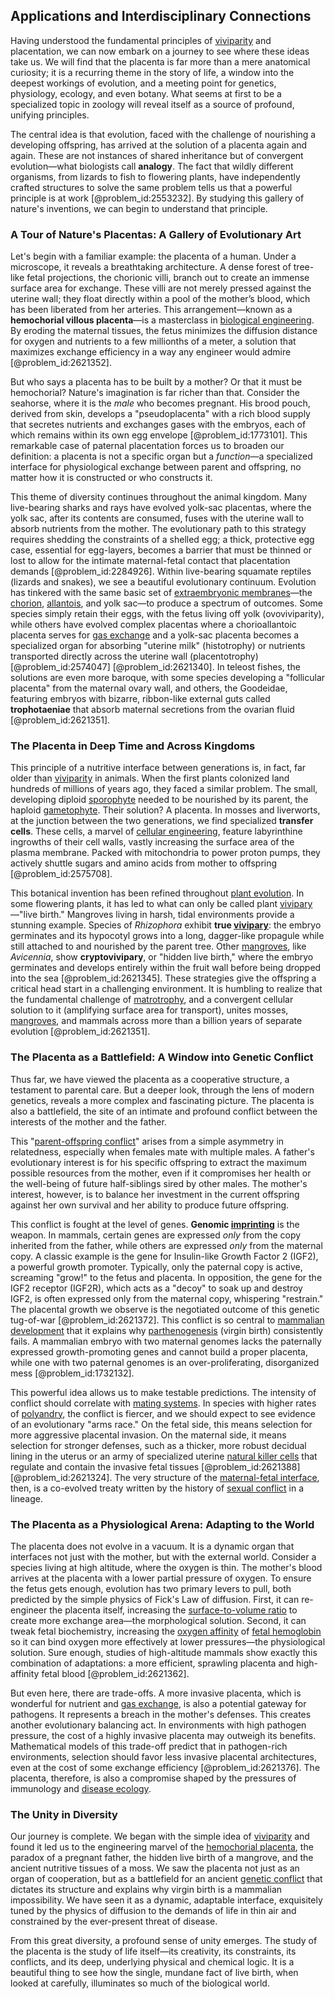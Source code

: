 ## Applications and Interdisciplinary Connections

Having understood the fundamental principles of [viviparity](@article_id:173427) and placentation, we can now embark on a journey to see where these ideas take us. We will find that the placenta is far more than a mere anatomical curiosity; it is a recurring theme in the story of life, a window into the deepest workings of evolution, and a meeting point for genetics, physiology, ecology, and even botany. What seems at first to be a specialized topic in zoology will reveal itself as a source of profound, unifying principles.

The central idea is that evolution, faced with the challenge of nourishing a developing offspring, has arrived at the solution of a placenta again and again. These are not instances of shared inheritance but of convergent evolution—what biologists call **analogy**. The fact that wildly different organisms, from lizards to fish to flowering plants, have independently crafted structures to solve the same problem tells us that a powerful principle is at work [@problem_id:2553232]. By studying this gallery of nature's inventions, we can begin to understand that principle.

### A Tour of Nature's Placentas: A Gallery of Evolutionary Art

Let's begin with a familiar example: the placenta of a human. Under a microscope, it reveals a breathtaking architecture. A dense forest of tree-like fetal projections, the chorionic villi, branch out to create an immense surface area for exchange. These villi are not merely pressed against the uterine wall; they float directly within a pool of the mother’s blood, which has been liberated from her arteries. This arrangement—known as a **hemochorial villous placenta**—is a masterclass in [biological engineering](@article_id:270396). By eroding the maternal tissues, the fetus minimizes the diffusion distance for oxygen and nutrients to a few millionths of a meter, a solution that maximizes exchange efficiency in a way any engineer would admire [@problem_id:2621352].

But who says a placenta has to be built by a mother? Or that it must be hemochorial? Nature's imagination is far richer than that. Consider the seahorse, where it is the *male* who becomes pregnant. His brood pouch, derived from skin, develops a "pseudoplacenta" with a rich blood supply that secretes nutrients and exchanges gases with the embryos, each of which remains within its own egg envelope [@problem_id:1773101]. This remarkable case of paternal placentation forces us to broaden our definition: a placenta is not a specific organ but a *function*—a specialized interface for physiological exchange between parent and offspring, no matter how it is constructed or who constructs it.

This theme of diversity continues throughout the animal kingdom. Many live-bearing sharks and rays have evolved yolk-sac placentas, where the yolk sac, after its contents are consumed, fuses with the uterine wall to absorb nutrients from the mother. The evolutionary path to this strategy requires shedding the constraints of a shelled egg; a thick, protective egg case, essential for egg-layers, becomes a barrier that must be thinned or lost to allow for the intimate maternal-fetal contact that placentation demands [@problem_id:2284926]. Within live-bearing squamate reptiles (lizards and snakes), we see a beautiful evolutionary continuum. Evolution has tinkered with the same basic set of [extraembryonic membranes](@article_id:268904)—the [chorion](@article_id:173571), [allantois](@article_id:175955), and yolk sac—to produce a spectrum of outcomes. Some species simply retain their eggs, with the fetus living off yolk (ovoviviparity), while others have evolved complex placentas where a chorioallantoic placenta serves for [gas exchange](@article_id:147149) and a yolk-sac placenta becomes a specialized organ for absorbing "uterine milk" (histotrophy) or nutrients transported directly across the uterine wall (placentotrophy) [@problem_id:2574047] [@problem_id:2621340]. In teleost fishes, the solutions are even more baroque, with some species developing a "follicular placenta" from the maternal ovary wall, and others, the Goodeidae, featuring embryos with bizarre, ribbon-like external guts called **trophotaeniae** that absorb maternal secretions from the ovarian fluid [@problem_id:2621351].

### The Placenta in Deep Time and Across Kingdoms

This principle of a nutritive interface between generations is, in fact, far older than [viviparity](@article_id:173427) in animals. When the first plants colonized land hundreds of millions of years ago, they faced a similar problem. The small, developing diploid [sporophyte](@article_id:137011) needed to be nourished by its parent, the haploid [gametophyte](@article_id:145572). Their solution? A placenta. In mosses and liverworts, at the junction between the two generations, we find specialized **transfer cells**. These cells, a marvel of [cellular engineering](@article_id:187732), feature labyrinthine ingrowths of their cell walls, vastly increasing the surface area of the plasma membrane. Packed with mitochondria to power proton pumps, they actively shuttle sugars and amino acids from mother to offspring [@problem_id:2575708].

This botanical invention has been refined throughout [plant evolution](@article_id:137212). In some flowering plants, it has led to what can only be called plant [vivipary](@article_id:148783)—"live birth." Mangroves living in harsh, tidal environments provide a stunning example. Species of *Rhizophora* exhibit **true [vivipary](@article_id:148783)**: the embryo germinates and its hypocotyl grows into a long, dagger-like propagule while still attached to and nourished by the parent tree. Other [mangroves](@article_id:195844), like *Avicennia*, show **cryptovivipary**, or "hidden live birth," where the embryo germinates and develops entirely within the fruit wall before being dropped into the sea [@problem_id:2621345]. These strategies give the offspring a critical head start in a challenging environment. It is humbling to realize that the fundamental challenge of [matrotrophy](@article_id:175538), and a convergent cellular solution to it (amplifying surface area for transport), unites mosses, [mangroves](@article_id:195844), and mammals across more than a billion years of separate evolution [@problem_id:2621351].

### The Placenta as a Battlefield: A Window into Genetic Conflict

Thus far, we have viewed the placenta as a cooperative structure, a testament to parental care. But a deeper look, through the lens of modern genetics, reveals a more complex and fascinating picture. The placenta is also a battlefield, the site of an intimate and profound conflict between the interests of the mother and the father.

This "[parent-offspring conflict](@article_id:140989)" arises from a simple asymmetry in relatedness, especially when females mate with multiple males. A father's evolutionary interest is for his specific offspring to extract the maximum possible resources from the mother, even if it compromises her health or the well-being of future half-siblings sired by other males. The mother's interest, however, is to balance her investment in the current offspring against her own survival and her ability to produce future offspring.

This conflict is fought at the level of genes. **Genomic [imprinting](@article_id:141267)** is the weapon. In mammals, certain genes are expressed *only* from the copy inherited from the father, while others are expressed *only* from the maternal copy. A classic example is the gene for Insulin-like Growth Factor 2 (IGF2), a powerful growth promoter. Typically, only the paternal copy is active, screaming "grow!" to the fetus and placenta. In opposition, the gene for the IGF2 receptor (IGF2R), which acts as a "decoy" to soak up and destroy IGF2, is often expressed only from the maternal copy, whispering "restrain." The placental growth we observe is the negotiated outcome of this genetic tug-of-war [@problem_id:2621372]. This conflict is so central to [mammalian development](@article_id:275413) that it explains why [parthenogenesis](@article_id:163309) (virgin birth) consistently fails. A mammalian embryo with two maternal genomes lacks the paternally expressed growth-promoting genes and cannot build a proper placenta, while one with two paternal genomes is an over-proliferating, disorganized mess [@problem_id:1732132].

This powerful idea allows us to make testable predictions. The intensity of conflict should correlate with [mating systems](@article_id:151483). In species with higher rates of [polyandry](@article_id:272584), the conflict is fiercer, and we should expect to see evidence of an evolutionary "arms race." On the fetal side, this means selection for more aggressive placental invasion. On the maternal side, it means selection for stronger defenses, such as a thicker, more robust decidual lining in the uterus or an army of specialized uterine [natural killer cells](@article_id:192216) that regulate and contain the invasive fetal tissues [@problem_id:2621388] [@problem_id:2621324]. The very structure of the [maternal-fetal interface](@article_id:182683), then, is a co-evolved treaty written by the history of [sexual conflict](@article_id:151804) in a lineage.

### The Placenta as a Physiological Arena: Adapting to the World

The placenta does not evolve in a vacuum. It is a dynamic organ that interfaces not just with the mother, but with the external world. Consider a species living at high altitude, where the oxygen is thin. The mother's blood arrives at the placenta with a lower partial pressure of oxygen. To ensure the fetus gets enough, evolution has two primary levers to pull, both predicted by the simple physics of Fick's Law of diffusion. First, it can re-engineer the placenta itself, increasing the [surface-to-volume ratio](@article_id:176983) to create more exchange area—the morphological solution. Second, it can tweak fetal biochemistry, increasing the [oxygen affinity](@article_id:176631) of [fetal hemoglobin](@article_id:143462) so it can bind oxygen more effectively at lower pressures—the physiological solution. Sure enough, studies of high-altitude mammals show exactly this combination of adaptations: a more efficient, sprawling placenta and high-affinity fetal blood [@problem_id:2621362].

But even here, there are trade-offs. A more invasive placenta, which is wonderful for nutrient and [gas exchange](@article_id:147149), is also a potential gateway for pathogens. It represents a breach in the mother's defenses. This creates another evolutionary balancing act. In environments with high pathogen pressure, the cost of a highly invasive placenta may outweigh its benefits. Mathematical models of this trade-off predict that in pathogen-rich environments, selection should favor less invasive placental architectures, even at the cost of some exchange efficiency [@problem_id:2621376]. The placenta, therefore, is also a compromise shaped by the pressures of immunology and [disease ecology](@article_id:203238).

### The Unity in Diversity

Our journey is complete. We began with the simple idea of [viviparity](@article_id:173427) and found it led us to the engineering marvel of the [hemochorial placenta](@article_id:169632), the paradox of a pregnant father, the hidden live birth of a mangrove, and the ancient nutritive tissues of a moss. We saw the placenta not just as an organ of cooperation, but as a battlefield for an ancient [genetic conflict](@article_id:163531) that dictates its structure and explains why virgin birth is a mammalian impossibility. We have seen it as a dynamic, adaptable interface, exquisitely tuned by the physics of diffusion to the demands of life in thin air and constrained by the ever-present threat of disease.

From this great diversity, a profound sense of unity emerges. The study of the placenta is the study of life itself—its creativity, its constraints, its conflicts, and its deep, underlying physical and chemical logic. It is a beautiful thing to see how the single, mundane fact of live birth, when looked at carefully, illuminates so much of the biological world.